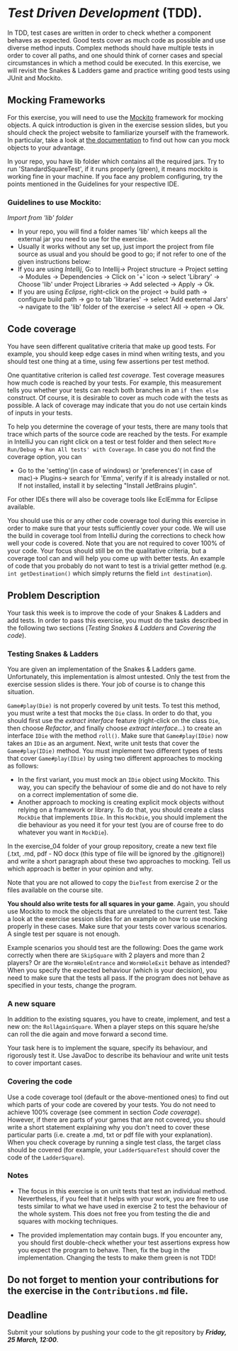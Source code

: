 # *Test Driven Development* (TDD). 
In TDD, test cases 
are written in order to check whether a component behaves as expected. Good 
tests cover as much code as possible and use diverse method inputs. Complex 
methods should have multiple tests in order to cover all paths, and one should 
think of corner cases and special circumstances in which a method could be 
executed. In this exercise, we will revisit the Snakes & Ladders game and 
practice writing good tests using JUnit and Mockito.


## Mocking Frameworks

For this exercise, you will need to use the [Mockito](http://mockito.org/) 
framework for mocking objects. A quick introduction is given in the exercise 
session slides, but you should check the project website to familiarize 
yourself with the framework. In particular, take a look at [the 
documentation](http://mockito.github.io/mockito/docs/current/org/mockito/Mockito.html)
to find out how can you mock objects to your advantage.

In your repo, you have lib folder which contains all the required jars. 
Try to run 'StandardSquareTest', if it runs properly (green), it means mockito is working fine in your machine. 
If you face any problem configuring, try the points mentioned in the Guidelines for your respective IDE.

### Guidelines to use Mockito:
 *Import from 'lib' folder*
- In your repo, you will find a folder names 'lib' which keeps all the external jar you need to use for the exercise.
- Usually it works without any set up, just import the project from file source as usual and you should be good to go; if not refer to one of the given instructions below:
- If you are using *Intellij*, Go to Intellij-> Project structure -> Project setting -> Modules -> Dependencies -> Click on '+' icon -> select 'Library' -> Choose 'lib' under Project Libraries -> Add selected -> Apply -> Ok.
- If you are using *Eclipse*, right-click on the project -> build path -> configure build path -> go to tab 'libraries' -> select 'Add exeternal Jars' -> navigate to the 'lib' folder of the exercise -> select All -> open -> Ok.


## Code coverage

You have seen different qualitative criteria that make up good tests. For 
example, you should keep edge cases in mind when writing tests, and you should 
test one thing at a time, using few assertions per test method.

One quantitative criterion is called *test coverage*. Test coverage measures 
how much code is reached by your tests. For example, this measurement tells 
you whether your tests can reach both branches in an `if then else` construct. 
Of course, it is desirable to cover as much code with the tests as possible. A 
lack of coverage may indicate that you do not use certain kinds of inputs in 
your tests.

To help you determine the coverage of your tests, there are many tools that 
trace which parts of the source code are reached by the tests. For example in IntelliJ
you can right click on a test or test folder and then select `More Run/Debug` -> `Run All tests' with Coverage`.
In case you do not find the coverage option, you can
- Go to the 'setting'(in case of windows) or 'preferences'( in case of mac)-> Plugins->
  search for 'Emma', verify if it is already installed or not. If not installed, install it by selecting "Install JetBrains plugin".

For other IDEs there will also be coverage tools like EclEmma for Eclipse available.

You should use this or any other code coverage tool during this exercise in 
order to make sure that your tests sufficiently cover your code. We will use 
the build in coverage tool from IntelliJ during the corrections to check how well your code is covered. Note 
that you are not required to cover 100% of your code. Your focus should still 
be on the qualitative criteria, but a coverage tool can and will help you come 
up with better tests. An example of code that you probably do not want to test 
is a trivial getter method (e.g. `int getDestination()` which simply returns 
the field `int destination`).


## Problem Description

Your task this week is to improve the code of your Snakes & Ladders and add 
tests. In order to pass this exercise, you must do the tasks described in the 
following two sections (*Testing Snakes & Ladders* and *Covering the code*).


### Testing Snakes & Ladders

You are given an implementation of the Snakes & Ladders game. Unfortunately, this 
implementation is almost untested. Only the test from the exercise session 
slides is there. Your job of course is to change this situation.

`Game#play(Die)` is not properly covered by unit tests. To test this method, 
you must write a test that mocks the `Die` class. In order to do that, you 
should first use the *extract interface* feature (right-click on the 
class `Die`, then choose *Refactor*, and finally choose *extract 
interface...*) to create an interface `IDie` with the method `roll()`. Make 
sure that `Game#play(IDie)` now takes an `IDie` as an argument. Next, write 
unit tests that cover the `Game#play(IDie)` method. You must implement two 
different types of tests that cover `Game#play(IDie)` by using two different 
approaches to mocking as follows:

- In the first variant, you must mock an `IDie` object using Mockito. This 
  way, you can specify the behaviour of some die and do not have to rely on a 
  correct implementation of some die.
- Another approach to mocking is creating explicit mock objects without 
  relying on a framework or library. To do that, you should create a class 
  `MockDie` that implements `IDie`. In this `MockDie`, you should implement 
  the die behaviour as you need it for your test (you are of course free to do 
  whatever you want in `MockDie`).

In the exercise_04 folder of your group repository, create a new text file 
(.txt, .md, pdf - NO docx (this type of file will be ignored by the .gitignore)) 
and write a short paragraph about these two approaches to  mocking. Tell us which 
approach is better in your opinion and why.

Note that you are not allowed to copy the `DieTest` from exercise 2 or the 
files available on the course site.

**You should also write tests for all squares in your game**. Again, you 
should use Mockito to mock the objects that are unrelated to the current test. 
Take a look at the exercise session slides for an example on how to use 
mocking properly in these cases. Make sure that your tests cover various 
scenarios. A single test per square is not enough.

Example scenarios you should test are the following: Does the game work 
correctly when there are `SkipSquare` with 2 players and more than 2 players? Or are the `WormHoleEntrance` and
`WormHoleExit` behave as intended? When you specify the expected 
behaviour (which is your decision), you need to make sure that the tests all pass. If the program 
does not behave as specified in your  tests, change the program.

### A new square

In addition to the existing squares, you have to create, implement, and test 
a new on: the `RollAgainSquare`. When a player steps on this square he/she can
roll the die again and move forward a second time.

Your task here is to implement the square, specify its behaviour, and 
rigorously test it. Use JavaDoc to describe its behaviour and write unit tests 
to cover important cases.

### Covering the code

Use a code coverage tool (default or the above-mentioned ones) to find out which parts of your code 
are covered by your tests. You do not need to achieve 100% coverage (see 
comment in section *Code coverage*). However, if there are parts of your games 
that are not covered, you should write a short statement explaining why you 
don't need to cover these particular parts (i.e. create a .md, txt or pdf file with your
explanation). When you check coverage by running  a single test class, the target class 
should be covered (for example, your `LadderSquareTest` should cover the code of the `LadderSquare`).

### Notes

- The focus in this exercise is on unit tests that test an individual method. 
  Nevertheless, if you feel that it helps with your work, you are free to use 
  tests similar to what we have used in exercise 2 to test the behaviour of 
  the whole system. This does not free you from testing the die and squares 
  with mocking techniques.

- The provided implementation may contain bugs. If you encounter any, you 
  should first double-check whether your test assertions express how you 
  expect the program to behave. Then, fix the bug in the implementation. 
  Changing the tests to make them green is not TDD!
  
## **Do not forget** to mention your contributions for the exercise in the `Contributions.md` file.

## Deadline

Submit your solutions by pushing your code to the git repository by
___Friday, 25 March, 12:00___.
